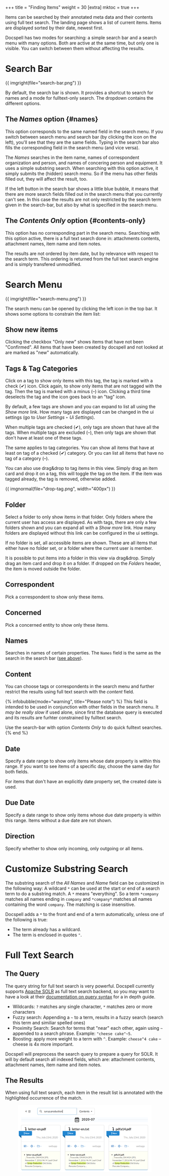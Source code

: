 +++
title = "Finding Items"
weight = 30
[extra]
mktoc = true
+++

Items can be searched by their annotated meta data and their contents
using full text search. The landing page shows a list of current
items. Items are displayed sorted by their date, newest first.

Docspell has two modes for searching: a simple search bar and a search
menu with many options. Both are active at the same time, but only one
is visible. You can switch between them without affecting the results.


# Search Bar

{{ imgright(file="search-bar.png") }}

By default, the search bar is shown. It provides a shortcut to search
for names and a mode for fulltext-only search. The dropdown contains
the different options.

## The *Names* option {#names}

This option corresponds to the same named field in the search menu. If
you switch between search menu and search bar (by clicking the icon on
the left), you'll see that they are the same fields. Typing in the
search bar also fills the corresponding field in the search menu (and
vice versa).

The *Names* searches in the item name, names of correspondent
organization and person, and names of concering person and equipment.
It uses a simple substring search. When searching with this option
active, it simply submits the (hidden) search menu. So if the menu has
other fields filled out, they will affect the result, too.

If the left button in the search bar shows a little blue bubble, it
means that there are more search fields filled out in the search menu
that you currently can't see. In this case the results are not only
restricted by the search term given in the search-bar, but also by
what is specified in the search menu.


## The *Contents Only* option {#contents-only}

This option has no corresponding part in the search menu. Searching
with this option active, there is a full text search done in:
attachments contents, attachment names, item name and item notes.

The results are not ordered by item date, but by relevance with
respect to the search term. This ordering is returned from the full
text search engine and is simply transfered unmodified.


# Search Menu

{{ imgright(file="search-menu.png") }}

The search menu can be opened by clicking the left icon in the top
bar. It shows some options to constrain the item list:

## Show new items

Clicking the checkbox "Only new" shows items that have not been
"Confirmed". All items that have been created by docspell and not
looked at are marked as "new" automatically.

## Tags & Tag Categories

Click on a tag to show only items with this tag, the tag is marked
with a check (✔) icon. Click again, to show only items that are not
tagged with the tag. Then the tag is marked with a minus (–) icon.
Clicking a third time deselects the tag and the icon goes back to an
"tag" icon.

By default, a few tags are shown and you can expand to list all using
the *Show more* link. How many tags are displayed can be changed in
the ui settings (go to *User Settings* ‣ *Ui Settings*).

When multiple tags are checked (✔), only tags are shown that have all
the tags. When multiple tags are excluded (–), then only tags are
shown that don't have at least one of these tags.

The same applies to tag categories. You can show all items that have
at least on tag of a checked (✔) category. Or you can list all items
that have no tag of a category (–).

You can also use drag&drop to tag items in this view. Simply drag an
item card and drop it on a tag, this will toggle the tag on the item.
If the item was tagged already, the tag is removed, otherwise added.

<div class="columns is-centered">
  <div class="column">
  {{ imgnormal(file="drop-tag.png", width="400px") }}
  </div>
</div>

## Folder

Select a folder to only show items in that folder. Only folders where
the current user has access are displayed. As with tags, there are
only a few folders shown and you can expand all with a *Show more*
link. How many folders are displayed without this link can be
configured in the ui settings.

If no folder is set, all accessible items are shown. These are all
items that either have no folder set, or a folder where the current
user is member.

It is possible to put items into a folder in this view via drag&drop.
Simply drag an item card and drop it on a folder. If dropped on the
*Folders* header, the item is moved outside the folder.

## Correspondent

Pick a correspondent to show only these items.

## Concerned

Pick a concerned entity to show only these items.

## Names

Searches in names of certain properties. The `Names` field is the same
as the search in the search bar ([see above](#names)).

## Content

You can choose tags or correspondents in the search menu and further
restrict the results using full text search with the *content* field.

{% infobubble(mode="warning", title="Please note") %}
This field is intended to be used in conjunction with other fields in
the search menu. It *may be really slow* if used alone, since first
the database query is executed and its results are furhter constrained
by fulltext search.

Use the search-bar with option *Contents Only* to do quick fulltext
searches.
{% end %}

## Date

Specify a date range to show only items whose date property is within
this range. If you want to see items of a specific day, choose the
same day for both fields.

For items that don't have an explicitly date property set, the created
date is used.

## Due Date

Specify a date range to show only items whose due date property is
within this range. Items without a due date are not shown.


## Direction

Specify whether to show only incoming, only outgoing or all items.


# Customize Substring Search

The substring search of the *All Names* and *Name* field can be
customized in the following way: A wildcard `*` can be used at the
start or end of a search term to do a substring match. A `*` means
"everything". So a term `*company` matches all names ending in
`company` and `*company*` matches all names containing the word
`company`. The matching is case insensitive.

Docspell adds a `*` to the front and end of a term automatically,
unless one of the following is true:

- The term already has a wildcard.
- The term is enclosed in quotes `"`.


# Full Text Search


## The Query

The query string for full text search is very powerful. Docspell
currently supports [Apache SOLR](https://lucene.apache.org/solr/) as
full text search backend, so you may want to have a look at their
[documentation on query
syntax](https://lucene.apache.org/solr/guide/8_4/query-syntax-and-parsing.html#query-syntax-and-parsing)
for a in depth guide.

- Wildcards: `?` matches any single character, `*` matches zero or
  more characters
- Fuzzy search: Appending a `~` to a term, results in a fuzzy search
  (search this term and similiar spelled ones)
- Proximity Search: Search for terms that "near" each other, again
  using `~` appended to a search phrase. Example: `"cheese cake"~5`.
- Boosting: apply more weight to a term with `^`. Example: `cheese^4
  cake` – cheese is 4x more important.

Docspell will preprocess the search query to prepare a query for SOLR.
It will by default search all indexed fields, which are: attachment
contents, attachment names, item name and item notes.


## The Results

When using full text search, each item in the result list is annotated
with the highlighted occurrence of the match.

<figure class="image">
  <img src="/img/fts-feature.png">
</figure>
